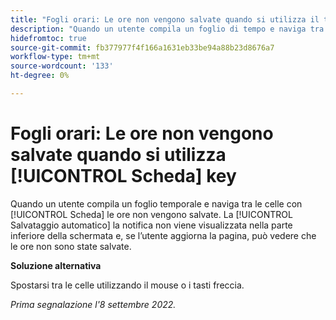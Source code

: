 ```yaml
---
title: "Fogli orari: Le ore non vengono salvate quando si utilizza il tasto Tab"
description: "Quando un utente compila un foglio di tempo e naviga tra le celle con il tasto Tab, le ore non vengono salvate. La notifica di salvataggio automatico non viene visualizzata nella parte inferiore della schermata e, se l’utente aggiorna la pagina, può vedere che le ore non sono state salvate."
hidefromtoc: true
source-git-commit: fb377977f4f166a1631eb33be94a88b23d8676a7
workflow-type: tm+mt
source-wordcount: '133'
ht-degree: 0%

---
```



# Fogli orari: Le ore non vengono salvate quando si utilizza [!UICONTROL Scheda] key

Quando un utente compila un foglio temporale e naviga tra le celle con [!UICONTROL Scheda] le ore non vengono salvate. La [!UICONTROL Salvataggio automatico] la notifica non viene visualizzata nella parte inferiore della schermata e, se l’utente aggiorna la pagina, può vedere che le ore non sono state salvate.

**Soluzione alternativa**

Spostarsi tra le celle utilizzando il mouse o i tasti freccia.

_Prima segnalazione l&#39;8 settembre 2022._

